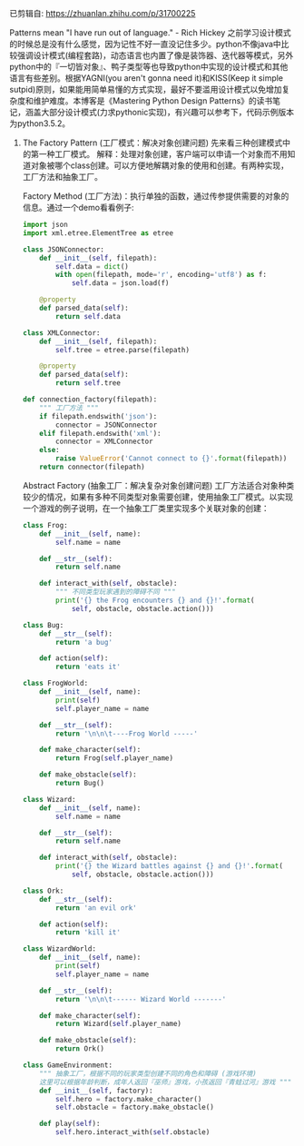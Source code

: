 已剪辑自: https://zhuanlan.zhihu.com/p/31700225

Patterns mean "I have run out of language." - Rich Hickey
之前学习设计模式的时候总是没有什么感觉，因为记性不好一直没记住多少。python不像java中比较强调设计模式(编程套路)，动态语言也内置了像是装饰器、迭代器等模式，另外python中的『一切皆对象』、鸭子类型等也导致python中实现的设计模式和其他语言有些差别。根据YAGNI(you aren't gonna need it)和KISS(Keep it simple sutpid)原则，如果能用简单易懂的方式实现，最好不要滥用设计模式以免增加复杂度和维护难度。本博客是《Mastering Python Design Patterns》的读书笔记，涵盖大部分设计模式(力求pythonic实现)，有兴趣可以参考下，代码示例版本为python3.5.2。

1. The Factory Pattern (工厂模式：解决对象创建问题)
   先来看三种创建模式中的第一种工厂模式。
   解释：处理对象创建，客户端可以申请一个对象而不用知道对象被哪个class创建。可以方便地解耦对象的使用和创建。有两种实现，工厂方法和抽象工厂。

   Factory Method (工厂方法)：执行单独的函数，通过传参提供需要的对象的信息。通过一个demo看看例子:

   ```python
   import json
   import xml.etree.ElementTree as etree

   class JSONConnector:
       def __init__(self, filepath):
           self.data = dict()
           with open(filepath, mode='r', encoding='utf8') as f:
               self.data = json.load(f)

       @property
       def parsed_data(self):
           return self.data

   class XMLConnector:
       def __init__(self, filepath):
           self.tree = etree.parse(filepath)

       @property
       def parsed_data(self):
           return self.tree

   def connection_factory(filepath):
       """ 工厂方法 """
       if filepath.endswith('json'):
           connector = JSONConnector
       elif filepath.endswith('xml'):
           connector = XMLConnector
       else:
           raise ValueError('Cannot connect to {}'.format(filepath))
       return connector(filepath)
   ```

   Abstract Factory (抽象工厂：解决复杂对象创建问题)
   工厂方法适合对象种类较少的情况，如果有多种不同类型对象需要创建，使用抽象工厂模式。以实现一个游戏的例子说明，在一个抽象工厂类里实现多个关联对象的创建：

   ```python
   class Frog:
       def __init__(self, name):
           self.name = name

       def __str__(self):
           return self.name

       def interact_with(self, obstacle):
           """ 不同类型玩家遇到的障碍不同 """
           print('{} the Frog encounters {} and {}!'.format(
               self, obstacle, obstacle.action()))

   class Bug:
       def __str__(self):
           return 'a bug'

       def action(self):
           return 'eats it'

   class FrogWorld:
       def __init__(self, name):
           print(self)
           self.player_name = name

       def __str__(self):
           return '\n\n\t----Frog World -----'

       def make_character(self):
           return Frog(self.player_name)

       def make_obstacle(self):
           return Bug()

   class Wizard:
       def __init__(self, name):
           self.name = name

       def __str__(self):
           return self.name

       def interact_with(self, obstacle):
           print('{} the Wizard battles against {} and {}!'.format(
               self, obstacle, obstacle.action()))

   class Ork:
       def __str__(self):
           return 'an evil ork'

       def action(self):
           return 'kill it'

   class WizardWorld:
       def __init__(self, name):
           print(self)
           self.player_name = name

       def __str__(self):
           return '\n\n\t------ Wizard World -------'

       def make_character(self):
           return Wizard(self.player_name)

       def make_obstacle(self):
           return Ork()

   class GameEnvironment:
       """ 抽象工厂，根据不同的玩家类型创建不同的角色和障碍 (游戏环境)
       这里可以根据年龄判断，成年人返回『巫师』游戏，小孩返回『青蛙过河』游戏 """
       def __init__(self, factory):
           self.hero = factory.make_character()
           self.obstacle = factory.make_obstacle()

       def play(self):
           self.hero.interact_with(self.obstacle)
   ```
```
